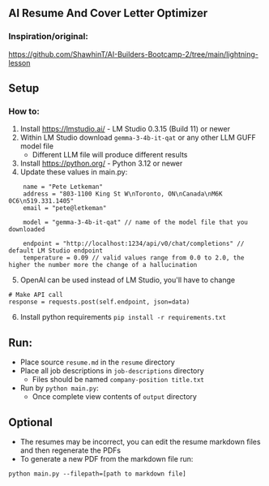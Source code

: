 ## AI Resume And Cover Letter Optimizer

### Inspiration/original: 
https://github.com/ShawhinT/AI-Builders-Bootcamp-2/tree/main/lightning-lesson

## Setup
### How to:
1. Install https://lmstudio.ai/ - LM Studio 0.3.15 (Build 11) or newer
2. Within LM Studio download `gemma-3-4b-it-qat` or any other LLM GUFF model file
   - Different LLM file will produce different results
3. Install https://python.org/ - Python 3.12 or newer  
4. Update these values in main.py: 
```
    name = "Pete Letkeman"
    address = "803-1100 King St W\nToronto, ON\nCanada\nM6K 0C6\n519.331.1405"
    email = "pete@letkeman"

    model = "gemma-3-4b-it-qat" // name of the model file that you downloaded

    endpoint = "http://localhost:1234/api/v0/chat/completions" // default LM Studio endpoint
    temperature = 0.09 // valid values range from 0.0 to 2.0, the higher the number more the change of a hallucination 
```
5. OpenAI can be used instead of LM Studio, you'll have to change 
```
# Make API call
response = requests.post(self.endpoint, json=data)
```
6. Install python requirements `pip install -r requirements.txt`

## Run:
- Place source `resume.md` in the `resume` directory
- Place all job descriptions in `job-descriptions` directory
  - Files should be named `company-position title.txt`
- Run by `python main.py`:
  - Once complete view contents of `output` directory
## Optional
   - The resumes may be incorrect, you can edit the resume markdown files and then regenerate the PDFs
   - To generate a new PDF from the markdown file run:
  
    python main.py --filepath=[path to markdown file]
